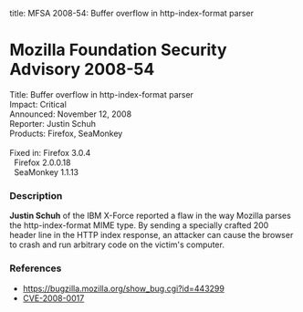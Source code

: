 title: MFSA 2008-54: Buffer overflow in http-index-format parser

<h1>Mozilla Foundation Security Advisory 2008-54</h1>

<p>
<span class="label">Title:</span>      Buffer overflow in http-index-format parser<br/>
<span class="label">Impact:</span>     Critical<br/>
<span class="label">Announced:</span>  November 12, 2008<br/>
<span class="label">Reporter:</span>   Justin Schuh<br/>
<span class="label">Products:</span>   Firefox, SeaMonkey<br/>
<br/>
<span class="label">Fixed in:</span>   Firefox 3.0.4<br/>
<span class="label">&#160;</span>      Firefox 2.0.0.18<br/>
<span class="label">&#160;</span>      SeaMonkey 1.1.13<br/>
</p>


<h3>Description</h3>

<p><strong>Justin Schuh</strong> of the IBM X-Force reported a flaw in
the way Mozilla parses the http-index-format MIME type.  By sending a
specially crafted 200 header line in the HTTP index response, an
attacker can cause the browser to crash and run arbitrary code on the
victim's computer.</p>

<h3>References</h3>

<ul>
  <li><a href="https://bugzilla.mozilla.org/show_bug.cgi?id=443299">https://bugzilla.mozilla.org/show_bug.cgi?id=443299</a></li>
  <li><a class="ex-ref" href="http://cve.mitre.org/cgi-bin/cvename.cgi?name=CVE-2008-0017">CVE-2008-0017</a></li>
</ul>



